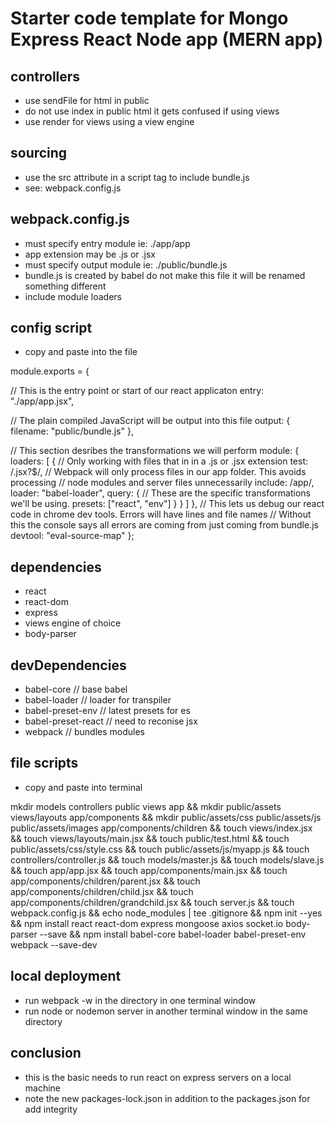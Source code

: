 # Starter code template for Mongo Express React Node app (MERN app)

## controllers
- use sendFile for html in public
- do not use index in public html it gets confused if using views
- use render for views using a view engine

## sourcing
- use the src attribute in a script tag to include bundle.js
- see: webpack.config.js

## webpack.config.js
- must specify entry module ie: ./app/app
- app extension may be .js or .jsx
- must specify output module ie: ./public/bundle.js
- bundle.js is created by babel do not make this file it will be renamed something different
- include module loaders
## config script
- copy and paste into the file

module.exports = {

  // This is the entry point or start of our react applicaton
  entry: "./app/app.jsx",

  // The plain compiled JavaScript will be output into this file
  output: {
    filename: "public/bundle.js"
  },

  // This section desribes the transformations we will perform
  module: {
    loaders: [
      {
        // Only working with files that in in a .js or .jsx extension
        test: /\.jsx?$/,
        // Webpack will only process files in our app folder. This avoids processing
        // node modules and server files unnecessarily
        include: /app/,
        loader: "babel-loader",
        query: {
          // These are the specific transformations we'll be using.
          presets: ["react", "env"]
        }
      }
    ]
  },
  // This lets us debug our react code in chrome dev tools. Errors will have lines and file names
  // Without this the console says all errors are coming from just coming from bundle.js
  devtool: "eval-source-map"
};


## dependencies
- react
- react-dom
- express
- views engine of choice
- body-parser

## devDependencies
- babel-core // base babel
- babel-loader // loader for transpiler
- babel-preset-env // latest presets for es
- babel-preset-react // need to reconise jsx
- webpack // bundles modules


## file scripts
- copy and paste into terminal

mkdir models controllers public views app &&
mkdir public/assets views/layouts app/components &&
mkdir public/assets/css public/assets/js public/assets/images app/components/children &&
touch views/index.jsx &&
touch views/layouts/main.jsx &&
touch public/test.html &&
touch public/assets/css/style.css &&
touch public/assets/js/myapp.js &&
touch controllers/controller.js &&
touch models/master.js &&
touch models/slave.js &&
touch app/app.jsx &&
touch app/components/main.jsx &&
touch app/components/children/parent.jsx &&
touch app/components/children/child.jsx &&
touch app/components/children/grandchild.jsx &&
touch server.js &&
touch webpack.config.js &&
echo node_modules | tee .gitignore &&
npm init --yes && npm install react react-dom express mongoose axios socket.io body-parser --save && npm install babel-core babel-loader babel-preset-env webpack --save-dev

## local deployment
- run webpack -w in the directory in one terminal window
- run node or nodemon server in another terminal window in the same directory

## conclusion

- this is the basic needs to run react on express servers on a local machine
- note the new packages-lock.json in addition to the packages.json for add integrity
